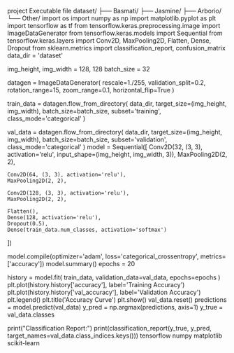 
project Executable file 
dataset/
  ├── Basmati/
  ├── Jasmine/
  ├── Arborio/
  └── Other/
import os
import numpy as np
import matplotlib.pyplot as plt
import tensorflow as tf
from tensorflow.keras.preprocessing.image import ImageDataGenerator
from tensorflow.keras.models import Sequential
from tensorflow.keras.layers import Conv2D, MaxPooling2D, Flatten, Dense, Dropout
from sklearn.metrics import classification_report, confusion_matrix
data_dir = 'dataset'

img_height, img_width = 128, 128
batch_size = 32

datagen = ImageDataGenerator(
    rescale=1./255,
    validation_split=0.2,
    rotation_range=15,
    zoom_range=0.1,
    horizontal_flip=True
)

train_data = datagen.flow_from_directory(
    data_dir,
    target_size=(img_height, img_width),
    batch_size=batch_size,
    subset='training',
    class_mode='categorical'
)

val_data = datagen.flow_from_directory(
    data_dir,
    target_size=(img_height, img_width),
    batch_size=batch_size,
    subset='validation',
    class_mode='categorical'
)
model = Sequential([
    Conv2D(32, (3, 3), activation='relu', input_shape=(img_height, img_width, 3)),
    MaxPooling2D(2, 2),
    
    Conv2D(64, (3, 3), activation='relu'),
    MaxPooling2D(2, 2),
    
    Conv2D(128, (3, 3), activation='relu'),
    MaxPooling2D(2, 2),
    
    Flatten(),
    Dense(128, activation='relu'),
    Dropout(0.5),
    Dense(train_data.num_classes, activation='softmax')
])

model.compile(optimizer='adam', loss='categorical_crossentropy', metrics=['accuracy'])
model.summary()
epochs = 20

history = model.fit(
    train_data,
    validation_data=val_data,
    epochs=epochs
)
plt.plot(history.history['accuracy'], label='Training Accuracy')
plt.plot(history.history['val_accuracy'], label='Validation Accuracy')
plt.legend()
plt.title('Accuracy Curve')
plt.show()
val_data.reset()
predictions = model.predict(val_data)
y_pred = np.argmax(predictions, axis=1)
y_true = val_data.classes

print("Classification Report:")
print(classification_report(y_true, y_pred, target_names=val_data.class_indices.keys()))
tensorflow
numpy
matplotlib
scikit-learn

